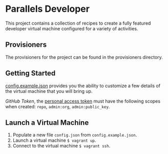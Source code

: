 # Parallels Developer

This project contains a collection of recipes to create a fully featured developer virtual machine configured for a variety of activities.

## Provisioners

The provisioners for the project can be found in the provisioners directory.

## Getting Started

[config.example.json](config.example.json) provides you the ability to customize a few details of the virtual machine that you will bring up.

_GitHub Token_, the [personal access token](https://docs.github.com/en/authentication/keeping-your-account-and-data-secure/creating-a-personal-access-token) must have the following scopes when created: `repo`, `admin:org`, `admin:public_key`.

## Launch a Virtual Machine

1. Populate a new file `config.json` from `config.example.json`.
2. Launch a virtual machine `$ vagrant up`.
3. Connect to the virtual machine `$ vagrant ssh`.
